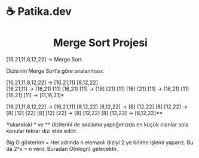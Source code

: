 # ☕ Patika.dev 


<h1 align="center">
  Merge Sort Projesi
</h1>


[16,21,11,8,12,22] -> Merge Sort

Dizisinin Merge Sort’a göre sıralanması:

   [16,21,11,8,12,22]       ->     [16,21,11]       [8,12,22]               
   [16,21,11]               ->     [16,21]    [11]
   [16,21]    [11]          ->     [16]  [21]   [11]
   [16]  [21]    [11]       ->     [16,21]    [11]
   [16,21]    [11]          ->     [11,16,21]*

  [16,21,11,8,12,22]        ->    [16,21,11]       [8,12,22]
  [8,12,22]                 ->    [8]    [12,22]
  [8]    [12,22]            ->    [8]  [12]  [22]
  [8]    [12]  [22]         ->    [8]    [12,22]
  [8]    [12,22]            ->    [8,12,22]**

Yukarıdaki  * ve ** dizilerini de sıralama yaptığımızda en küçük olanlar sola konular tekrar dizi elde edilir.

Big O gösterimi = Her adımda  n elemanlı diziyi 2 ye bölme işlemi yaparız. Bu da 2^x = n verir. Buradan O(nlogn) gelecektir.

